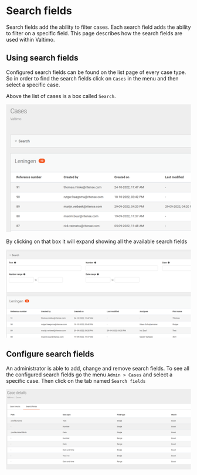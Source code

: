# Search fields

Search fields add the ability to filter cases. Each search field adds the ability to filter on a specific field.
This page describes how the search fields are used within Valtimo.

## Using search fields

Configured search fields can be found on the list page of every case type. So in order to 
find the search fields click on `Cases` in the menu and then select a specific case.

Above the list of cases is a box called `Search`.

![Search box](img/search-box.png)

By clicking on that box it will expand showing all the available search fields

![Search fields](img/search-fields.png)

## Configure search fields

An administrator is able to add, change and remove search fields. To see all the configured
search fields go the menu `Admin > Cases` and select a specific case. Then click on the tab 
named `Search fields`

![Configured search fields](img/configured-search-fields.png)
